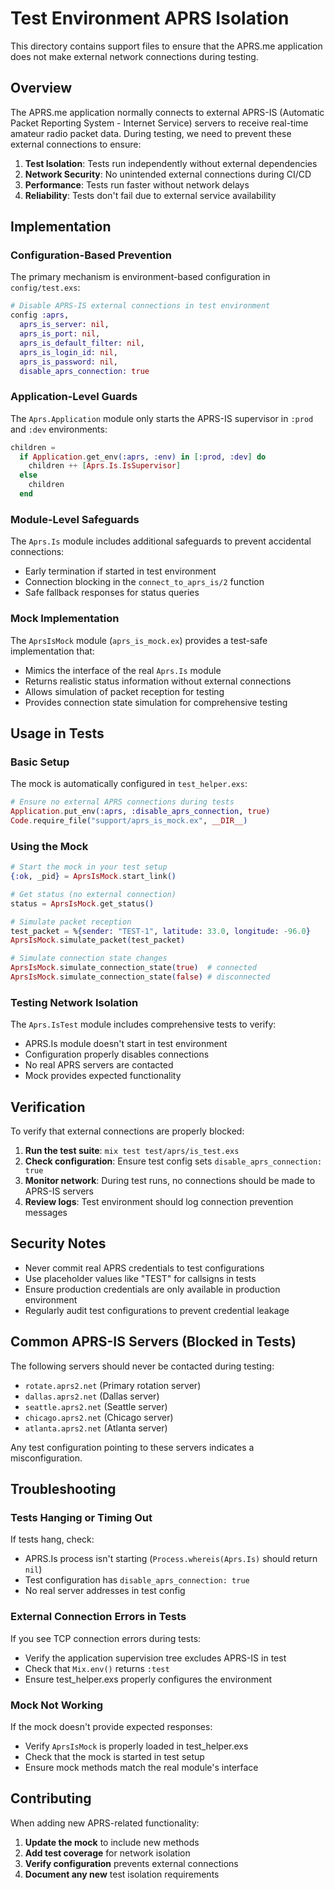 # Test Environment APRS Isolation

This directory contains support files to ensure that the APRS.me application does not make external network connections during testing.

## Overview

The APRS.me application normally connects to external APRS-IS (Automatic Packet Reporting System - Internet Service) servers to receive real-time amateur radio packet data. During testing, we need to prevent these external connections to ensure:

1. **Test Isolation**: Tests run independently without external dependencies
2. **Network Security**: No unintended external connections during CI/CD
3. **Performance**: Tests run faster without network delays
4. **Reliability**: Tests don't fail due to external service availability

## Implementation

### Configuration-Based Prevention

The primary mechanism is environment-based configuration in `config/test.exs`:

```elixir
# Disable APRS-IS external connections in test environment
config :aprs,
  aprs_is_server: nil,
  aprs_is_port: nil,
  aprs_is_default_filter: nil,
  aprs_is_login_id: nil,
  aprs_is_password: nil,
  disable_aprs_connection: true
```

### Application-Level Guards

The `Aprs.Application` module only starts the APRS-IS supervisor in `:prod` and `:dev` environments:

```elixir
children =
  if Application.get_env(:aprs, :env) in [:prod, :dev] do
    children ++ [Aprs.Is.IsSupervisor]
  else
    children
  end
```

### Module-Level Safeguards

The `Aprs.Is` module includes additional safeguards to prevent accidental connections:

- Early termination if started in test environment
- Connection blocking in the `connect_to_aprs_is/2` function
- Safe fallback responses for status queries

### Mock Implementation

The `AprsIsMock` module (`aprs_is_mock.ex`) provides a test-safe implementation that:

- Mimics the interface of the real `Aprs.Is` module
- Returns realistic status information without external connections
- Allows simulation of packet reception for testing
- Provides connection state simulation for comprehensive testing

## Usage in Tests

### Basic Setup

The mock is automatically configured in `test_helper.exs`:

```elixir
# Ensure no external APRS connections during tests
Application.put_env(:aprs, :disable_aprs_connection, true)
Code.require_file("support/aprs_is_mock.ex", __DIR__)
```

### Using the Mock

```elixir
# Start the mock in your test setup
{:ok, _pid} = AprsIsMock.start_link()

# Get status (no external connection)
status = AprsIsMock.get_status()

# Simulate packet reception
test_packet = %{sender: "TEST-1", latitude: 33.0, longitude: -96.0}
AprsIsMock.simulate_packet(test_packet)

# Simulate connection state changes
AprsIsMock.simulate_connection_state(true)  # connected
AprsIsMock.simulate_connection_state(false) # disconnected
```

### Testing Network Isolation

The `Aprs.IsTest` module includes comprehensive tests to verify:

- APRS.Is module doesn't start in test environment
- Configuration properly disables connections
- No real APRS servers are contacted
- Mock provides expected functionality

## Verification

To verify that external connections are properly blocked:

1. **Run the test suite**: `mix test test/aprs/is_test.exs`
2. **Check configuration**: Ensure test config sets `disable_aprs_connection: true`
3. **Monitor network**: During test runs, no connections should be made to APRS-IS servers
4. **Review logs**: Test environment should log connection prevention messages

## Security Notes

- Never commit real APRS credentials to test configurations
- Use placeholder values like "TEST" for callsigns in tests
- Ensure production credentials are only available in production environment
- Regularly audit test configurations to prevent credential leakage

## Common APRS-IS Servers (Blocked in Tests)

The following servers should never be contacted during testing:

- `rotate.aprs2.net` (Primary rotation server)
- `dallas.aprs2.net` (Dallas server)
- `seattle.aprs2.net` (Seattle server)
- `chicago.aprs2.net` (Chicago server)
- `atlanta.aprs2.net` (Atlanta server)

Any test configuration pointing to these servers indicates a misconfiguration.

## Troubleshooting

### Tests Hanging or Timing Out

If tests hang, check:
- APRS.Is process isn't starting (`Process.whereis(Aprs.Is)` should return `nil`)
- Test configuration has `disable_aprs_connection: true`
- No real server addresses in test config

### External Connection Errors in Tests

If you see TCP connection errors during tests:
- Verify the application supervision tree excludes APRS-IS in test
- Check that `Mix.env()` returns `:test`
- Ensure test_helper.exs properly configures the environment

### Mock Not Working

If the mock doesn't provide expected responses:
- Verify `AprsIsMock` is properly loaded in test_helper.exs
- Check that the mock is started in test setup
- Ensure mock methods match the real module's interface

## Contributing

When adding new APRS-related functionality:

1. **Update the mock** to include new methods
2. **Add test coverage** for network isolation
3. **Verify configuration** prevents external connections
4. **Document any new** test isolation requirements